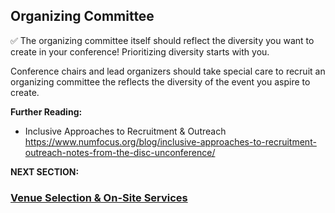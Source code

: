 ## Organizing Committee
✅ The organizing committee itself should reflect the diversity you want to create in your conference! 
Prioritizing diversity starts with you.

Conference chairs and lead organizers should take special care to recruit an organizing committee the reflects the diversity of the event you aspire to create.

**Further Reading:**

- Inclusive Approaches to Recruitment & Outreach https://www.numfocus.org/blog/inclusive-approaches-to-recruitment-outreach-notes-from-the-disc-unconference/

**NEXT SECTION:**
### [Venue Selection & On-Site Services](https://github.com/numfocus/DISC-Events-Guide/blob/master/venue-selection.md)
